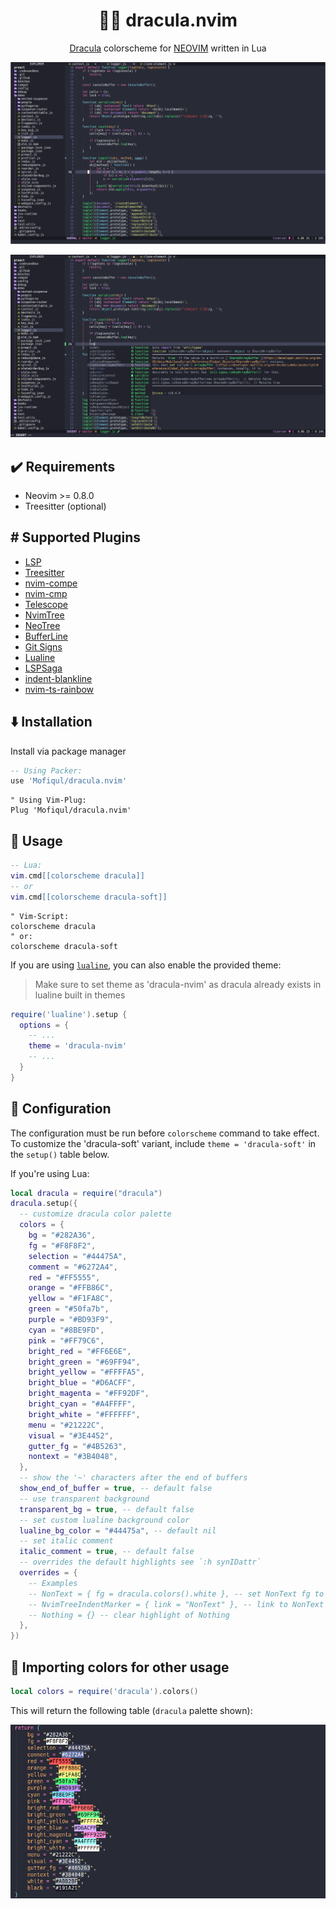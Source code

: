 <h1 align="center" >🧛‍♂️ dracula.nvim</h1>

<p align="center"><a href="https://draculatheme.com/">Dracula</a> colorscheme for <a href="https://neovim.io/">NEOVIM</a> written in Lua</p>

![TypeScript and NvimTree](./assets/1.png)

![Lua](./assets/2.png)

## ✔️ Requirements

- Neovim >= 0.8.0
- Treesitter (optional)

## #️ Supported Plugins

- [LSP](https://github.com/neovim/nvim-lspconfig)
- [Treesitter](https://github.com/nvim-treesitter/nvim-treesitter)
- [nvim-compe](https://github.com/hrsh7th/nvim-compe)
- [nvim-cmp](https://github.com/hrsh7th/nvim-cmp)
- [Telescope](https://github.com/nvim-telescope/telescope.nvim)
- [NvimTree](https://github.com/kyazdani42/nvim-tree.lua)
- [NeoTree](https://github.com/nvim-neo-tree/neo-tree.nvim)
- [BufferLine](https://github.com/akinsho/nvim-bufferline.lua)
- [Git Signs](https://github.com/lewis6991/gitsigns.nvim)
- [Lualine](https://github.com/hoob3rt/lualine.nvim)
- [LSPSaga](https://github.com/glepnir/lspsaga.nvim)
- [indent-blankline](https://github.com/lukas-reineke/indent-blankline.nvim)
- [nvim-ts-rainbow](https://github.com/p00f/nvim-ts-rainbow)

## ⬇️ Installation

Install via package manager

```lua
-- Using Packer:
use 'Mofiqul/dracula.nvim'
```

```vim
" Using Vim-Plug:
Plug 'Mofiqul/dracula.nvim'
```

## 🚀 Usage

```lua
-- Lua:
vim.cmd[[colorscheme dracula]]
-- or
vim.cmd[[colorscheme dracula-soft]]
```

```vim
" Vim-Script:
colorscheme dracula
" or:
colorscheme dracula-soft
```

If you are using [`lualine`](https://github.com/hoob3rt/lualine.nvim), you can also enable the provided theme:

> Make sure to set theme as 'dracula-nvim' as dracula already exists in lualine built in themes

```lua
require('lualine').setup {
  options = {
    -- ...
    theme = 'dracula-nvim'
    -- ...
  }
}
```

## 🔧 Configuration

The configuration must be run before `colorscheme` command to take effect.
To customize the 'dracula-soft' variant, include `theme = 'dracula-soft'` in the `setup()` table below.

If you're using Lua:

```lua
local dracula = require("dracula")
dracula.setup({
  -- customize dracula color palette
  colors = {
    bg = "#282A36",
    fg = "#F8F8F2",
    selection = "#44475A",
    comment = "#6272A4",
    red = "#FF5555",
    orange = "#FFB86C",
    yellow = "#F1FA8C",
    green = "#50fa7b",
    purple = "#BD93F9",
    cyan = "#8BE9FD",
    pink = "#FF79C6",
    bright_red = "#FF6E6E",
    bright_green = "#69FF94",
    bright_yellow = "#FFFFA5",
    bright_blue = "#D6ACFF",
    bright_magenta = "#FF92DF",
    bright_cyan = "#A4FFFF",
    bright_white = "#FFFFFF",
    menu = "#21222C",
    visual = "#3E4452",
    gutter_fg = "#4B5263",
    nontext = "#3B4048",
  },
  -- show the '~' characters after the end of buffers
  show_end_of_buffer = true, -- default false
  -- use transparent background
  transparent_bg = true, -- default false
  -- set custom lualine background color
  lualine_bg_color = "#44475a", -- default nil
  -- set italic comment
  italic_comment = true, -- default false
  -- overrides the default highlights see `:h synIDattr`
  overrides = {
    -- Examples
    -- NonText = { fg = dracula.colors().white }, -- set NonText fg to white
    -- NvimTreeIndentMarker = { link = "NonText" }, -- link to NonText highlight
    -- Nothing = {} -- clear highlight of Nothing
  },
})
```

## 🎨 Importing colors for other usage

```lua
local colors = require('dracula').colors()
```

This will return the following table (`dracula` palette shown):

![colors](./assets/colors.png)
